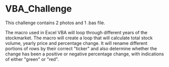 # VBA_Challenge

This challenge contains 2 photos and 1 .bas file.

The macro used in Excel VBA will loop through different years of the stockmarket. The macro will create a loop that will calculate total stock volume, yearly price and percentage change. It will rename different portions of rows by their correct "ticker" and also determine whether the change has been a positive or negative percentage change, with indications of either "green" or "red".

